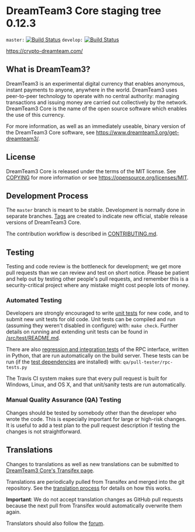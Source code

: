 DreamTeam3 Core staging tree 0.12.3
===============================

`master:` [![Build Status](https://travis-ci.org/dreamteam3pay/dreamteam3.svg?branch=master)](https://travis-ci.org/dreamteam3pay/dreamteam3) `develop:` [![Build Status](https://travis-ci.org/dreamteam3pay/dreamteam3.svg?branch=develop)](https://travis-ci.org/dreamteam3pay/dreamteam3/branches)

https://crypto-dreamteam.com/


What is DreamTeam3?
----------------

DreamTeam3 is an experimental digital currency that enables anonymous, instant
payments to anyone, anywhere in the world. DreamTeam3 uses peer-to-peer technology
to operate with no central authority: managing transactions and issuing money
are carried out collectively by the network. DreamTeam3 Core is the name of the open
source software which enables the use of this currency.

For more information, as well as an immediately useable, binary version of
the DreamTeam3 Core software, see https://www.dreamteam3.org/get-dreamteam3/.


License
-------

DreamTeam3 Core is released under the terms of the MIT license. See [COPYING](COPYING) for more
information or see https://opensource.org/licenses/MIT.

Development Process
-------------------

The `master` branch is meant to be stable. Development is normally done in separate branches.
[Tags](https://github.com/dreamteam3pay/dreamteam3/tags) are created to indicate new official,
stable release versions of DreamTeam3 Core.

The contribution workflow is described in [CONTRIBUTING.md](CONTRIBUTING.md).

Testing
-------

Testing and code review is the bottleneck for development; we get more pull
requests than we can review and test on short notice. Please be patient and help out by testing
other people's pull requests, and remember this is a security-critical project where any mistake might cost people
lots of money.

### Automated Testing

Developers are strongly encouraged to write [unit tests](src/test/README.md) for new code, and to
submit new unit tests for old code. Unit tests can be compiled and run
(assuming they weren't disabled in configure) with: `make check`. Further details on running
and extending unit tests can be found in [/src/test/README.md](/src/test/README.md).

There are also [regression and integration tests](/qa) of the RPC interface, written
in Python, that are run automatically on the build server.
These tests can be run (if the [test dependencies](/qa) are installed) with: `qa/pull-tester/rpc-tests.py`

The Travis CI system makes sure that every pull request is built for Windows, Linux, and OS X, and that unit/sanity tests are run automatically.

### Manual Quality Assurance (QA) Testing

Changes should be tested by somebody other than the developer who wrote the
code. This is especially important for large or high-risk changes. It is useful
to add a test plan to the pull request description if testing the changes is
not straightforward.

Translations
------------

Changes to translations as well as new translations can be submitted to
[DreamTeam3 Core's Transifex page](https://www.transifex.com/projects/p/dreamteam3/).

Translations are periodically pulled from Transifex and merged into the git repository. See the
[translation process](doc/translation_process.md) for details on how this works.

**Important**: We do not accept translation changes as GitHub pull requests because the next
pull from Transifex would automatically overwrite them again.

Translators should also follow the [forum](https://www.dreamteam3.org/forum/topic/dreamteam3-worldwide-collaboration.88/).
